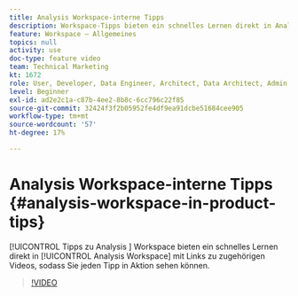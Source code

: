 ```yaml
---
title: Analysis Workspace-interne Tipps
description: Workspace-Tipps bieten ein schnelles Lernen direkt in Analysis Workspace mit Links zu zugehörigen Videos, sodass Sie jeden Tipp in Aktion sehen können.
feature: Workspace – Allgemeines
topics: null
activity: use
doc-type: feature video
team: Technical Marketing
kt: 1672
role: User, Developer, Data Engineer, Architect, Data Architect, Admin, Leader
level: Beginner
exl-id: ad2e2c1a-c87b-4ee2-8b8c-6cc796c22f85
source-git-commit: 32424f3f2b05952fe4df9ea91dcbe51684cee905
workflow-type: tm+mt
source-wordcount: '57'
ht-degree: 17%

---
```


# Analysis Workspace-interne Tipps {#analysis-workspace-in-product-tips}

[!UICONTROL Tipps zu Analysis ] Workspace bieten ein schnelles Lernen direkt in  [!UICONTROL Analysis Workspace] mit Links zu zugehörigen Videos, sodass Sie jeden Tipp in Aktion sehen können.

>[!VIDEO](https://video.tv.adobe.com/v/23135/?quality=12)
